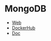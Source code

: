 # MongoDB
- [Web](https://www.mongodb.com/)
- [DockerHub](https://hub.docker.com/_/mongo)
- [Doc](https://docs.mongodb.com/)

